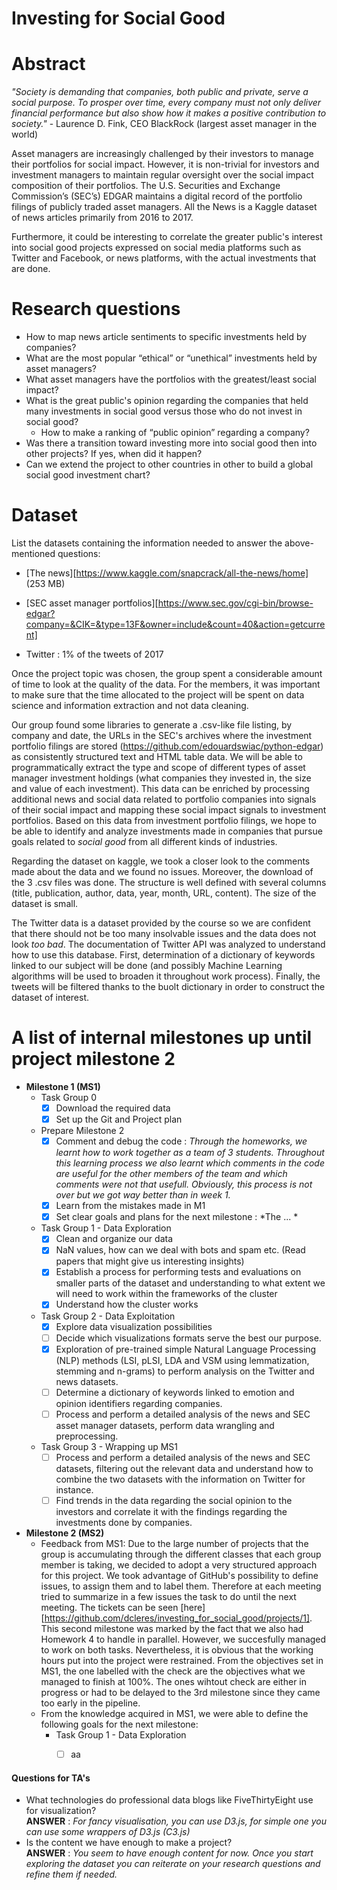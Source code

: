 # Investing for Social Good

# Abstract
*"Society is demanding that companies, both public and private, serve a social purpose. To prosper over time, every company must not only deliver financial performance but also show how it makes a positive contribution to society."* - Laurence D. Fink, CEO BlackRock (largest asset manager in the world)

Asset managers are increasingly challenged by their investors to manage their portfolios for social impact. However, it is non-trivial for investors and investment managers to maintain regular oversight over the social impact composition of their portfolios. The U.S. Securities and Exchange Commission’s (SEC’s) EDGAR maintains a digital record of the portfolio filings of publicly traded asset managers. All the News is a Kaggle dataset of news articles primarily from 2016 to 2017. 

Furthermore, it could be interesting to correlate the greater public's interest into social good projects expressed on social media platforms such as Twitter and Facebook, or news platforms, with the actual investments that are done. 

# Research questions
- How to map news article sentiments to specific investments held by companies?
- What are the most popular “ethical” or “unethical” investments held by asset managers?
- What asset managers have the portfolios with the greatest/least social impact?
- What is the great public's opinion regarding the companies that held many investments in social good versus those who do not invest in social good? 
  - How to make a ranking of “public opinion” regarding a company? 
- Was there a transition toward investing more into social good then into other projects? If yes, when did it happen? 
- Can we extend the project to other countries in other to build a global social good investment chart? 

# Dataset
List the datasets containing the information needed to answer the above-mentioned questions: 

- [The news][https://www.kaggle.com/snapcrack/all-the-news/home] (253 MB)

- [SEC asset manager portfolios][https://www.sec.gov/cgi-bin/browse-edgar?company=&CIK=&type=13F&owner=include&count=40&action=getcurrent]
- Twitter : 1% of the tweets of 2017 

Once the project topic was chosen, the group spent a considerable amount of time to look at the quality of the data. For the members, it was important to make sure that the time allocated to the project will be spent on data science and information extraction and not data cleaning.

Our group found some libraries to generate a .csv-like file listing, by company and date, the URLs in the SEC's archives where the investment portfolio filings are stored (https://github.com/edouardswiac/python-edgar) as consistently structured text and HTML table data. We will be able to programmatically extract the type and scope of different types of asset manager investment holdings (what companies they invested in, the size and value of each investment). This data can be enriched by processing additional news and social data related to portfolio companies into signals of their social impact and mapping these social impact signals to investment portfolios. Based on this data from investment portfolio filings, we hope to be able to identify and analyze investments made in companies that pursue goals related to *social good* from all different kinds of industries. 

Regarding the dataset on kaggle, we took a closer look to the comments made about the data and we found no issues. Moreover, the download of the 3 .csv files was done. The structure is well defined with several columns (title, publication, author, data, year, month, URL, content). The size of the dataset is small. 

The Twitter data is a dataset provided by the course so we are confident that there should not be too many insolvable issues and the data does not look *too bad*. The documentation of Twitter API was analyzed to understand how to use this database. First, determination of a dictionary of keywords linked to our subject will be done (and possibly Machine Learning algorithms will be used to broaden it throughout work process). Finally, the tweets will be filtered thanks to the buolt dictionary in order to construct the dataset of interest.

# A list of internal milestones up until project milestone 2
- **Milestone 1 (MS1)** 
  - Task Group 0
    - [x] Download the required data
    - [x] Set up the Git and Project plan
  - Prepare Milestone 2 
    - [x] Comment and debug the code : *Through the homeworks, we learnt how to work together as a team of 3 students. Throughout this learning process we also learnt which comments in the code are useful for the other members of the team and which comments were not that usefull. Obviously, this process is not over but we got way better than in week 1.*
    - [x] Learn from the mistakes made in M1
    - [x] Set clear goals and plans for the next milestone : *The ... *
  - Task Group 1 - Data Exploration
    - [x] Clean and organize our data
    - [x] NaN values, how can we deal with bots and spam etc. (Read papers that might give us interesting insights)
    - [x] Establish a process for performing tests and evaluations on smaller parts of the dataset and understanding to what extent we will need to work within the frameworks of the cluster
    - [x] Understand how the cluster works
  - Task Group 2 - Data Exploitation
    - [x] Explore data visualization possibilities
    - [ ] Decide which visualizations formats serve the best our purpose.
    - [x] Exploration of pre-trained simple Natural Language Processing (NLP) methods (LSI, pLSI, LDA and VSM using lemmatization, stemming and n-grams) to perform analysis on the Twitter and news datasets.
    - [ ] Determine a dictionary of keywords linked to emotion and opinion identifiers regarding companies. 
    - [ ] Process and perform a detailed analysis of the news and SEC asset manager datasets, perform data wrangling and preprocessing.
  - Task Group 3 - Wrapping up MS1  
    - [ ] Process and perform a detailed analysis of the news and SEC datasets, filtering out the relevant data and understand how to combine the two datasets with the information on Twitter for instance.
    - [ ] Find trends in the data regarding the social opinion to the investors and correlate it with the findings regarding the investments done by companies. 
    
- **Milestone 2 (MS2)**
  - Feedback from MS1: Due to the large number of projects that the group is accumulating through the different classes that each group member is taking, we decided to adopt a very structured approach for this project. We took advantage of GitHub's possibility to define issues, to assign them and to label them. Therefore at each meeting tried to summarize in a few issues the task to do until the next meeting. The tickets can be seen [here][https://github.com/dcleres/investing_for_social_good/projects/1]. This second milestone was marked by the fact that we also had Homework 4 to handle in parallel. However, we succesfully managed to work on both tasks. Nevertheless, it is obvious that the working hours put into the project were restrained. From the objectives set in MS1, the one labelled with the check are the objectives what we managed to finish at 100%. The ones wihtout check are either in progress or had to be delayed to the 3rd milestone since they came too early in the pipeline. 
  - From the knowledge acquired in MS1, we were able to define the following goals for the next milestone: 
    - Task Group 1 - Data Exploration
      - [ ] aa
      

  
#### Questions for TA's

- What technologies do professional data blogs like FiveThirtyEight use for visualization?\
    **ANSWER** : *For fancy visualisation, you can use D3.js, for simple one you can use some wrappers of D3.js (C3.js)* 
- Is the content we have enough to make a project?\
    **ANSWER** :  *You seem to have enough content for now. Once you start exploring the dataset you can reiterate on your research questions and refine them if needed.*
